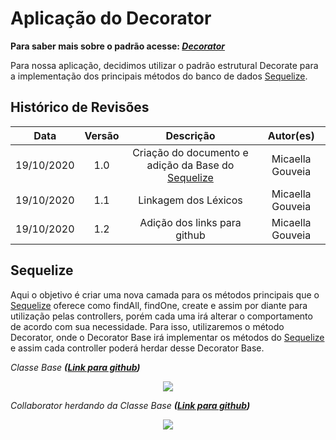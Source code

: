 # Aplicação do Decorator
**Para saber mais sobre o padrão acesse: [*Decorator*](Project/Estudos/estrutural?id=Decorator.md)**

Para nossa aplicação, decidimos utilizar o padrão estrutural Decorate para a implementação dos principais métodos do banco de dados [Sequelize](Modeling/objeto?id=Sequelize).

## Histórico de Revisões
| Data | Versão | Descrição | Autor(es) |
|:----:|:------:|:---------:|:---------:|
| 19/10/2020 | 1.0 | Criação do documento e adição da Base do [Sequelize](Modeling/objeto?id=Sequelize) | Micaella Gouveia |
| 19/10/2020 | 1.1 | Linkagem dos Léxicos | Micaella Gouveia |
| 19/10/2020 | 1.2 | Adição dos links para github | Micaella Gouveia |


## Sequelize
Aqui o objetivo é criar uma nova camada para os métodos principais que o [Sequelize](Modeling/objeto?id=Sequelize) oferece como findAll, findOne, create e assim por diante para utilização pelas controllers, porém cada uma irá alterar o comportamento de acordo com sua necessidade. Para isso, utilizaremos o método Decorator, onde o Decorator Base irá implementar os métodos do [Sequelize](Modeling/objeto?id=Sequelize) e assim cada controller poderá herdar desse Decorator Base.

*Classe Base **([Link para github](https://github.com/UnBArqDsw/2020.1_G12_Stock_Backend/blob/devel/src/app/StockBase/Base.js))***

<p align="center">
<img src="/assets/padroes/decorator/decoratorBase.png" class="codes-prints" />
</p>

*Collaborator herdando da Classe Base **([Link para github](https://github.com/UnBArqDsw/2020.1_G12_Stock_Backend/blob/devel/src/app/StockBase/CollaboratorBase.js))***

<p align="center">
<img src="/assets/padroes/decorator/collaboratorBase.png" class="codes-prints" />
</p>


